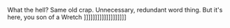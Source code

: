 What the hell? Same old crap. Unnecessary, redundant word thing. But it's here, you son of a Wretch ]]]]]]]]]]]]]]]]]]]
